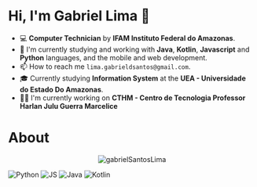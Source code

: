 # Hi, I'm Gabriel Lima :wave:

- :computer: **Computer Technician** by **IFAM Instituto Federal do Amazonas**.
- 🌱 I'm currently studying and working with **Java**, **Kotlin**, **Javascript** and **Python** languages, and the mobile and web development. 
- 📫 How to reach me `lima.gabrieldsantos@gmail.com`.
- 🎓 Currently studying **Information System** at the **UEA - Universidade do Estado Do Amazonas**.
- :office_worker: I'm currently working on **CTHM - Centro de Tecnologia Professor Harlan Julu Guerra Marcelice**

# About

<p align="center">
<img src="https://github-readme-stats.vercel.app/api?username=gabrielSantosLima&show_icons=true&theme=dark" alt="gabrielSantosLima"/>
</p>

![Python](https://img.shields.io/badge/Python-3776AB?style=for-the-badge&logo=python&logoColor=white)
![JS](https://img.shields.io/badge/JavaScript-323330?style=for-the-badge&logo=javascript&logoColor=F7DF1E)
![Java](https://img.shields.io/badge/Java-ED8B00?style=for-the-badge&logo=java&logoColor=white)
![Kotlin](https://img.shields.io/badge/Kotlin-0095D5?&style=for-the-badge&logo=kotlin&logoColor=white)
